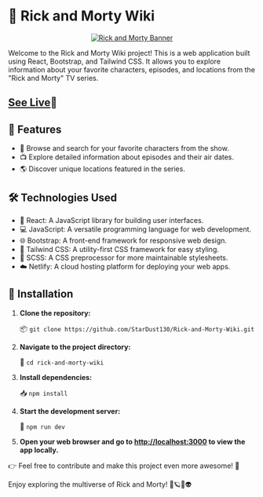 # 🌟 Rick and Morty Wiki
<p align="center">
  <a href="https://stardust-rick-and-morty-wiki.netlify.app/">
    <img src="https://e0.pxfuel.com/wallpapers/726/296/desktop-wallpaper-rick-and-morty-quotes-night-time-fb-banner-rick-and-morty-fresh-1920-215-1280-imgur-rick-morty.jpg" alt="Rick and Morty Banner" />
  </a>
</p>

Welcome to the Rick and Morty Wiki project! This is a web application built using React, Bootstrap, and Tailwind CSS. It allows you to explore information about your favorite characters, episodes, and locations from the "Rick and Morty" TV series.

## [See Live](https://stardust-rick-and-morty-wiki.netlify.app/)🌟



## 🚀 Features

- 📜 Browse and search for your favorite characters from the show.
- 📺 Explore detailed information about episodes and their air dates.
- 🌎 Discover unique locations featured in the series.

## 🛠️ Technologies Used

- 🚀 React: A JavaScript library for building user interfaces.
- 💻 JavaScript: A versatile programming language for web development.
- 🌐 Bootstrap: A front-end framework for responsive web design.
- 🎨 Tailwind CSS: A utility-first CSS framework for easy styling.
- 🎀 SCSS: A CSS preprocessor for more maintainable stylesheets.
- ☁️ Netlify: A cloud hosting platform for deploying your web apps.

## 🚧 Installation

1. **Clone the repository:**

   📦 `git clone https://github.com/StarDust130/Rick-and-Morty-Wiki.git`

2. **Navigate to the project directory:**

   📁 `cd rick-and-morty-wiki`

3. **Install dependencies:**

   📥 `npm install`

4. **Start the development server:**

   🚀 `npm run dev`

5. **Open your web browser and go to [http://localhost:3000](http://localhost:3000) to view the app locally.**




👉 Feel free to contribute and make this project even more awesome! 🙌

Enjoy exploring the multiverse of Rick and Morty! 🌌🪐👾👽


